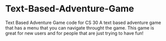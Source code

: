 # Text-Based-Adventure-Game
Text Based Adventure Game code for CS 30 
A text based adventure game that has a menu that you can navigate throught the game. This game is great for new users and for people that are just trying to have fun!
